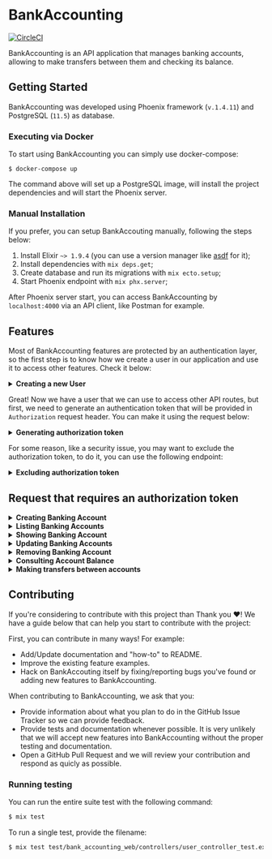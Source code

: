 # BankAccounting
[![CircleCI](https://circleci.com/gh/paulo-silva/bank_accouting.svg?style=svg&circle-token=16ac96ce5b8014a8ea22d67d7d5a9fcc2661fd02)](https://circleci.com/gh/paulo-silva/bank_accouting)

BankAccounting is an API application that manages banking accounts, allowing to make transfers between them and checking its balance.

## Getting Started

BankAccounting was developed using Phoenix framework (`v.1.4.11`) and PostgreSQL (`11.5`) as database.

### Executing via Docker

To start using BankAccounting you can simply use docker-compose:

```shell
$ docker-compose up
```

The command above will set up a PostgreSQL image, will install the project dependencies and will start the Phoenix server.

### Manual Installation

If you prefer, you can setup BankAccouting manually, following the steps below:

1. Install Elixir `~> 1.9.4` (you can use a version manager like [asdf](<https://asdf-vm.com/#/core-manage-asdf-vm>) for it);
2. Install dependencies with `mix deps.get`;
3. Create database and run its migrations with `mix ecto.setup`;
4. Start Phoenix endpoint with `mix phx.server`;


After Phoenix server start, you can access BankAccounting by `localhost:4000` via an API client, like Postman for example.

## Features

Most of BankAccounting features are protected by an authentication layer, so the first step is to know how we create a user in our application and use it to access other features. Check it below:

<details>
  <summary><b>Creating a new User</b></summary>

  #### Endpoint
  `POST /api/users`

  #### Request Body
  ```json
  {
      "user": { "email": "tony.stark@avengers.com", "password": "love-you-3-thousand" }
  }
  ```

  #### Response
  `201 CREATED`

  ```json
  {
      "user": { "id": 1, "email": "tony.stark@avengers.com" }
  }
  ```
</details>


Great! Now we have a user that we can use to access other API routes, but first, we need to generate an authentication token that will be provided in `Authorization` request header. You can make it using the request below:

<details>
  <summary><b>Generating authorization token</b></summary>

  #### Endpoint
  `POST /api/auth/sign_in`

  #### Request Body
  ```json
  {
      "user": { "email": "tony.stark@avengers.com", "password": "love-you-3-thousand" }
  }
  ```

  #### Response
  `200 OK`

  ```json
  {
      "data": {
          "token": "<TOKEN>"
      }
  }
  ```
</details>

For some reason, like a security issue, you may want to exclude the authorization token, to do it, you can use the following endpoint:

<details>
  <summary><b>Excluding authorization token</b></summary>

  #### Endpoint
  `DELETE /api/auth/sign_out`

  #### Request Header
  `Authorization: Bearer <TOKEN>`

  #### Response
  `204 No Content`
</details>


## Request that requires an authorization token

<details>
  <summary><b>Creating Banking Account</b></summary>

  #### Endpoint
  `POST /api/accounts`

  #### Request Header
  `Authorization: Bearer <TOKEN>`

  #### Request Body
  ```json
  {
      "account": { "amount": 100 }
  }
  ```

  #### Response
  ```json
  {
      "account": { "id": 1, "amount": "R$ 100,00" }
  }
  ```
</details>

<details>
  <summary><b>Listing Banking Accounts</b></summary>

  #### Endpoint
  `GET /api/accounts`

  #### Request Header
  `Authorization: Bearer <TOKEN>`

  #### Response
  ```json
  {
      "accounts": [
          { "id": 1, "amount": "R$ 100,00" },
          { "id": 2, "amount": "R$ 500,00" },
          { "id": 2, "amount": "R$ 120,00" }
      ]
  }
  ```
</details>

<details>
  <summary><b>Showing Banking Account</b></summary>

  #### Endpoint
  `GET /api/accounts/:id`

  #### Request Header
  `Authorization: Bearer <TOKEN>`

  #### Response
  ```json
  {
      "account": { "id": 1, "amount": "R$ 100,00" }
  }
  ```
</details>

<details>
  <summary><b>Updating Banking Accounts</b></summary>

  #### Endpoint
  `PUT /api/accounts/:id`

  #### Request Header
  `Authorization: Bearer <TOKEN>`

  ### Request Body
  ```json
  {
    "account": { "amount": 125 }
  }
  ```

  #### Response
  ```json
  {
    "account": { "id": 1, "amount": "R$ 125,00" }
  }
  ```
</details>

<details>
  <summary><b>Removing Banking Account</b></summary>

  #### Endpoint
  `DELETE /api/accounts/:id`

  #### Request Header
  `Authorization: Bearer <TOKEN>`

  #### Response
  `204 NO CONTENT`
</details>

<details>
  <summary><b>Consulting Account Balance</b></summary>

  #### Endpoint
  `GET /api/accounts/:id/balance`

  #### Request Header
  `Authorization: Bearer <TOKEN>`

  #### Response
  `200 OK`

  ```json
  {
    "account_id": 1,
    "amount": "R$ 20,00",
    "transfers": [
      { "id": 1, "amount": "R$ 50,00", "origin_account_id": 1, "destiny_account_id": 2 },
      { "id": 1, "amount": "R$ 50,00", "origin_account_id": 1, "destiny_account_id": 2 },
      { "id": 1, "amount": "R$ 20,00", "origin_account_id": 2, "destiny_account_id": 1 }
    ]
  }
  ```
</details>

<details>
  <summary><b>Making transfers between accounts</b></summary>

  #### Endpoint
  `POST /api/transfers`

  #### Request Header
  `Authorization: Bearer <TOKEN>`

  #### Request Body
  ```json
  {
    "source_account_id": 1, "destiny_account_id": 2, "amount": 29.90
  }
  ```

  #### Response
  `201 CREATED`

  ```json
  { "status": "transferred" }
  ```
</details>

## Contributing

If you're considering to contribute with this project than Thank you :heart:! We have a guide below that can help you
start to contribute with the project:

First, you can contribute in many ways! For example:

- Add/Update documentation and "how-to" to README.
- Improve the existing feature examples.
- Hack on BankAccouting itself by fixing/reporting bugs you've found or adding new features to BankAccounting.

When contributing to BankAccounting, we ask that you:

- Provide information about what you plan to do in the GitHub Issue Tracker so we can provide feedback.
- Provide tests and documentation whenever possible. It is very unlikely that we will accept new features into BankAccounting
without the proper testing and documentation.
- Open a GitHub Pull Request and we will review your contribution and respond as quicly as possible.

### Running testing

You can run the entire suite test with the following command:

```bash
$ mix test
```

To run a single test, provide the filename:

```bash
$ mix test test/bank_accounting_web/controllers/user_controller_test.exs
```
